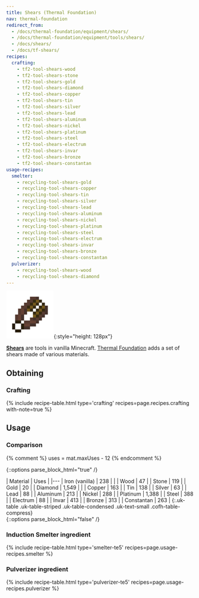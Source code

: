 ```yaml
---
title: Shears (Thermal Foundation)
nav: thermal-foundation
redirect_from:
  - /docs/thermal-foundation/equipment/shears/
  - /docs/thermal-foundation/equipment/tools/shears/
  - /docs/shears/
  - /docs/tf-shears/
recipes:
  crafting:
    - tf2-tool-shears-wood
    - tf2-tool-shears-stone
    - tf2-tool-shears-gold
    - tf2-tool-shears-diamond
    - tf2-tool-shears-copper
    - tf2-tool-shears-tin
    - tf2-tool-shears-silver
    - tf2-tool-shears-lead
    - tf2-tool-shears-aluminum
    - tf2-tool-shears-nickel
    - tf2-tool-shears-platinum
    - tf2-tool-shears-steel
    - tf2-tool-shears-electrum
    - tf2-tool-shears-invar
    - tf2-tool-shears-bronze
    - tf2-tool-shears-constantan
usage-recipes:
  smelter:
    - recycling-tool-shears-gold
    - recycling-tool-shears-copper
    - recycling-tool-shears-tin
    - recycling-tool-shears-silver
    - recycling-tool-shears-lead
    - recycling-tool-shears-aluminum
    - recycling-tool-shears-nickel
    - recycling-tool-shears-platinum
    - recycling-tool-shears-steel
    - recycling-tool-shears-electrum
    - recycling-tool-shears-invar
    - recycling-tool-shears-bronze
    - recycling-tool-shears-constantan
  pulverizer:
    - recycling-tool-shears-wood
    - recycling-tool-shears-diamond
---
```


![Shears](/assets/images/thermal-foundation/shears.gif){:style="height: 128px"}


**[Shears](https://minecraft.gamepedia.com/Shears)** are tools in vanilla
Minecraft. [Thermal Foundation](/docs/thermal-foundation/) adds a set of shears
made of various materials.


Obtaining
---------

### Crafting
{% include recipe-table.html type='crafting' recipes=page.recipes.crafting with-note=true %}


Usage
-----

### Comparison
{% comment %}
uses = mat.maxUses - 12
{% endcomment %}

{::options parse_block_html="true" /}
<div class="uk-overflow-container">
| Material | Uses |
|---
| Iron (vanilla) | 238 |
|
| Wood | 47 |
| Stone | 119 |
| Gold | 20 |
| Diamond | 1,549 |
|
| Copper | 163 |
| Tin | 138 |
| Silver | 63 |
| Lead | 88 |
| Aluminum | 213 |
| Nickel | 288 |
| Platinum | 1,388 |
| Steel | 388 |
| Electrum | 88 |
| Invar | 413 |
| Bronze | 313 |
| Constantan | 263 |
{:.uk-table .uk-table-striped .uk-table-condensed .uk-text-small .cofh-table-compress}
</div>
{::options parse_block_html="false" /}

### Induction Smelter ingredient
{% include recipe-table.html type='smelter-te5' recipes=page.usage-recipes.smelter %}

### Pulverizer ingredient
{% include recipe-table.html type='pulverizer-te5' recipes=page.usage-recipes.pulverizer %}

